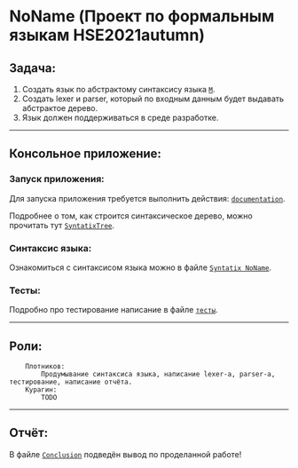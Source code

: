 # NoName (Проект по формальным языкам HSE2021autumn)
## Задача:
1. Создать язык по абстрактому синтаксису языка <code>[M](language/M.markdown)</code>.
2. Создать lexer и parser, который по входным данным будет выдавать абстрактое дерево.
3. Язык должен поддерживаться в среде разработке.
---
## Консольное приложение:
### Запуск приложения:
Для запуска приложения требуется выполнить действия: <code>[documentation](parser/StartProgram.markdown)</code>.

Подробнее о том, как строится синтаксическое дерево, можно прочитать тут <code>[SyntatixTree](language/SyntaxisTree.markdown)</code>.
### Синтаксис языка:
Ознакомиться с синтаксисом языка можно в файле <code>[Syntatix NoName](language/Syntaxis.markdown)</code>.
### Тесты:
Подробно про тестирование написание в файле <code>[тесты](tests/Testing.markdown)</code>.

---
## Роли:
        Плотников: 
            Продумывание синтаксиса языка, написание lexer-а, parser-а, тестирование, написание отчёта.
        Курагин:
            TODO
---
## Отчёт:
В файле <code>[Conclusion](conclusion/Conclusion.markdown)</code> подведён вывод по проделанной работе!